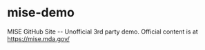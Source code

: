 mise-demo
=========

MISE GitHub Site -- Unofficial 3rd party demo. Official content is at https://mise.mda.gov/
